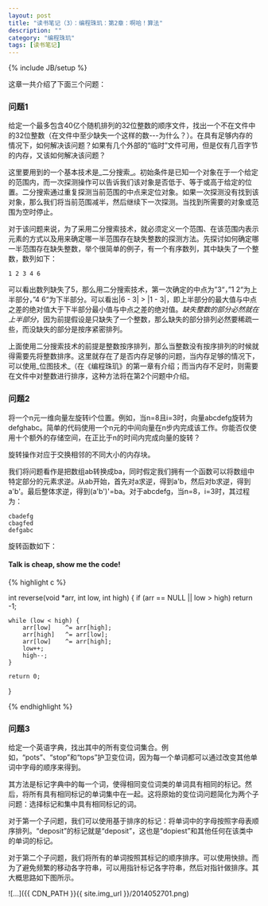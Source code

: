 ```yaml
---
layout: post
title: "读书笔记（3）：编程珠玑：第2章：啊哈！算法"
description: ""
category: "编程珠玑"
tags: [读书笔记]
---
```

{% include JB/setup %}

这章一共介绍了下面三个问题：

### 问题1
给定一个最多包含40亿个随机排列的32位整数的顺序文件，找出一个不在文件中的32位整数（在文件中至少缺失一个这样的数---为什么？）。在具有足够内存的情况下，如何解决该问题？如果有几个外部的“临时”文件可用，但是仅有几百字节的内存，又该如何解决该问题？


这里要用到的一个基本技术是_二分搜索_。初始条件是已知一个对象在于一个给定的范围内，而一次探测操作可以告诉我们该对象是否低于、等于或高于给定的位置。二分搜索通过重复探测当前范围的中点来定位对象。如果一次探测没有找到该对象，那么我们将当前范围减半，然后继续下一次探测。当找到所需要的对象或范围为空时停止。

对于该问题来说，为了采用二分搜索技术，就必须定义一个范围、在该范围内表示元素的方式以及用来确定哪一半范围存在缺失整数的探测方法。先探讨如何确定哪一半范围存在缺失整数，举个很简单的例子，有一个有序数列，其中缺失了一个整数，数列如下：

	1 2 3 4 6

可以看出数列缺失了5，那么用二分搜索技术，第一次确定的中点为”3“，”1 2“为上半部分，”4 6“为下半部分。可以看出|6 - 3| > |1 - 3|，即上半部分的最大值与中点之差的绝对值大于下半部分最小值与中点之差的绝对值。_缺失整数的部分必然就在上半部分_，因为前提假设是只缺失了一个整数，那么缺失的部分排列必然要稀疏一些，而没缺失的部分是按序紧密排列。

上面使用二分搜索技术的前提是整数按序排列，那么当整数没有按序排列的时候就得需要先将整数排序。这里就存在了是否内存足够的问题，当内存足够的情况下，可以使用_位图技术_（在《编程珠玑》的第一章有介绍；而当内存不足时，则需要在文件中对整数进行排序，这种方法将在第2个问题中介绍。

<!--excerpt-->

### 问题2
将一个n元一维向量左旋转i个位置。例如，当n=8且i=3时，向量abcdefg旋转为defghabc。简单的代码使用一个n元的中间向量在n步内完成该工作。你能否仅使用十个额外的存储空间，在正比于n的时间内完成向量的旋转？

旋转操作对应于交换相邻的不同大小的内存块。

我们将问题看作是把数组ab转换成ba，同时假定我们拥有一个函数可以将数组中特定部分的元素求逆。从ab开始，首先对a求逆，得到a'b，然后对b求逆，得到a'b'。最后整体求逆，得到(a'b')'=ba。对于abcdefg，当n=8，i=3时，其过程为：

	cbadefg
	cbagfed
	defgabc

旋转函数如下：

#### Talk is cheap, show me the code!

{% highlight c %}

int
reverse(void *arr, int low, int high)
{
	if (arr == NULL || low > high)
		return -1;

	while (low < high) {
		arr[low] 	^= arr[high];
		arr[high]	^= arr[low];
		arr[low]	^= arr[high];
		low++;
		high--;
	}

	return 0;
}

{% endhighlight %}

### 问题3

给定一个英语字典，找出其中的所有变位词集合。例如，“pots”、“stop”和“tops”护卫变位词，因为每一个单词都可以通过改变其他单词中字母的顺序来得到。

其方法是标记字典中的每一个词，使得相同变位词类的单词具有相同的标记。然后，将所有具有相同标记的单词集中在一起。这将原始的变位词问题简化为两个子问题：选择标记和集中具有相同标记的词。

对于第一个子问题，我们可以使用基于排序的标记：将单词中的字母按照字母表顺序排列。“deposit”的标记就是“deposit”，这也是“dopiest”和其他任何在该类中的单词的标记。

对于第二个子问题，我们将所有的单词按照其标记的顺序排序。可以使用快排。而为了避免频繁的移动各字符串，可以用指针标记各字符串，然后对指针做排序。其大概思路如下图所示。

![...]({{ CDN_PATH }}{{ site.img_url }}/2014052701.png)
